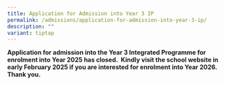 ```yaml
---
title: Application for Admission into Year 3 IP
permalink: /admissions/application-for-admission-into-year-3-ip/
description: ""
variant: tiptap
---
```

<p></p>
<p></p>
<p></p>
<p><strong>Application for admission into the Year 3 Integrated Programme for enrolment into Year 2025 has closed.&nbsp; Kindly visit the school website in early February 2025 if you are interested for enrolment into Year 2026. Thank you.</strong>
</p>